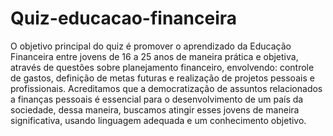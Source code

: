 # Quiz-educacao-financeira
O objetivo principal do quiz é promover o aprendizado da Educação Financeira entre jovens de 16 a 25 anos de maneira prática e objetiva, através de questões sobre planejamento financeiro, envolvendo: controle de gastos, definição de metas futuras e realização de projetos pessoais e profissionais. Acreditamos que a democratização de assuntos relacionados a finanças pessoais é essencial para o desenvolvimento de um país da sociedade, dessa maneira, buscamos atingir esses jovens de maneira significativa, usando linguagem adequada e um conhecimento objetivo.



